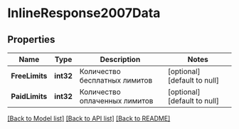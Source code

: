 # InlineResponse2007Data

## Properties
Name | Type | Description | Notes
------------ | ------------- | ------------- | -------------
**FreeLimits** | **int32** | Количество бесплатных лимитов | [optional] [default to null]
**PaidLimits** | **int32** | Количество оплаченных лимитов | [optional] [default to null]

[[Back to Model list]](../README.md#documentation-for-models) [[Back to API list]](../README.md#documentation-for-api-endpoints) [[Back to README]](../README.md)

